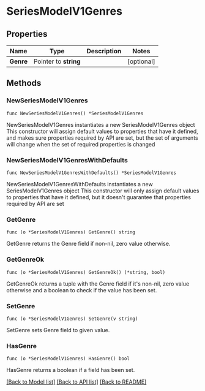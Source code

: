 # SeriesModelV1Genres

## Properties

Name | Type | Description | Notes
------------ | ------------- | ------------- | -------------
**Genre** | Pointer to **string** |  | [optional] 

## Methods

### NewSeriesModelV1Genres

`func NewSeriesModelV1Genres() *SeriesModelV1Genres`

NewSeriesModelV1Genres instantiates a new SeriesModelV1Genres object
This constructor will assign default values to properties that have it defined,
and makes sure properties required by API are set, but the set of arguments
will change when the set of required properties is changed

### NewSeriesModelV1GenresWithDefaults

`func NewSeriesModelV1GenresWithDefaults() *SeriesModelV1Genres`

NewSeriesModelV1GenresWithDefaults instantiates a new SeriesModelV1Genres object
This constructor will only assign default values to properties that have it defined,
but it doesn't guarantee that properties required by API are set

### GetGenre

`func (o *SeriesModelV1Genres) GetGenre() string`

GetGenre returns the Genre field if non-nil, zero value otherwise.

### GetGenreOk

`func (o *SeriesModelV1Genres) GetGenreOk() (*string, bool)`

GetGenreOk returns a tuple with the Genre field if it's non-nil, zero value otherwise
and a boolean to check if the value has been set.

### SetGenre

`func (o *SeriesModelV1Genres) SetGenre(v string)`

SetGenre sets Genre field to given value.

### HasGenre

`func (o *SeriesModelV1Genres) HasGenre() bool`

HasGenre returns a boolean if a field has been set.


[[Back to Model list]](../README.md#documentation-for-models) [[Back to API list]](../README.md#documentation-for-api-endpoints) [[Back to README]](../README.md)


